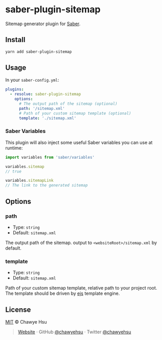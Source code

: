 # saber-plugin-sitemap

Sitemap generator plugin for [Saber](https://saber.land/).

## Install

```bash
yarn add saber-plugin-sitemap
```

## Usage

In your `saber-config.yml`:

```yml
plugins:
  - resolve: saber-plugin-sitemap
    options:
      # The output path of the sitemap (optional)
      path: '/sitemap.xml'
      # Path of your custom sitemap template (optional)
      template: './sitemap.xml'
```

### Saber Variables

This plugin will also inject some useful Saber variables you can use at runtime:

```js
import variables from 'saber/variables'

variables.sitemap
// true

variables.sitemapLink
// The link to the generated sitemap
```

## Options

### path

- Type: `string`
- Default: `sitemap.xml`

The output path of the sitemap. output to `<websiteRoot>/sitemap.xml` by default.

### template

- Type: `string`
- Default: `sitemap.xml`

Path of your custom sitemap template, relative path to your project root.
The template should be driven by [ejs](https://www.ejs.co/) template engine.

## License

[MIT](LICENSE) © Chawye Hsu

> [Website](https://chawyehsu.com) · GitHub [@chawyehsu](https://github.com/chawyehsu) · Twitter [@chawyehsu](https://twitter.com/chawyehsu)
